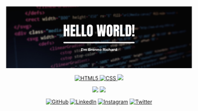 
<p align="center">
    <a href="gttps://github.com">
        <img src="https://github.com/brennorichard/brennorichard/blob/main/assets/brenno.png"/>
    </a>
</p>

<p align="center">
	<a href="https://developer.mozilla.org/pt-BR/docs/Web/Guide/HTML/HTML5">
	    <img alt="HTML5" src="https://img.shields.io/badge/HTML5-E34F26?style=for-the-badge&logo=html5&logoColor=white"/>
	    </a>
	<a href="https://developer.mozilla.org/pt-BR/docs/Web/CSS">
    	    <img alt="CSS" src="https://img.shields.io/badge/CSS3-1572B6?style=for-the-badge&logo=css3&logoColor=white">
	    <img src="https://img.shields.io/badge/JavaScript-F7DF1E?style=for-the-badge&logo=javascript&logoColor=black">
	    </a>


<p align="center">
    <img height="140em" src="https://github-readme-stats-eight-theta.vercel.app/api?username=brennorichard&show_icons=true&theme=dracula&include_all_commits=true&count_private=true"/>
    <img height="140em" src="https://github-readme-stats-eight-theta.vercel.app/api/top-langs/?username=brennorichard&layout=compact&langs_count=8&theme=dracula"/>
</p>



<p align="center">
	<a href="https://github.com/brennorichard"><img src="https://img.icons8.com/bubbles/50/000000/github.png" alt="GitHub"/></a>
	<a href="https://www.linkedin.com/in/brenno-r-49b93415a/"><img src="https://img.icons8.com/bubbles/50/000000/linkedin.png" alt="LinkedIn"/></a>
	<a href="https://www.instagram.com/brenno_rich/"><img src="https://img.icons8.com/bubbles/50/000000/instagram.png" alt="Instagram"/></a>
	<a href="https://twitter.com/BrennoRichard3"><img src="https://img.icons8.com/bubbles/50/000000/twitter.png" alt="Twitter"/></a>
</p>
